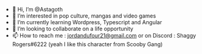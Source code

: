 - 👋 Hi, I’m @Astagoth
- 👀 I’m interested in pop culture, mangas and video games
- 🌱 I’m currently learning Wordpress, Typescript and Angular
- 💞️ I’m looking to collaborate on a life opportunity
- 📫 How to reach me : jordandufour21@gmail.com or on Discord : Shaggy Rogers#6222 (yeah I like this character from Scooby Gang)

<!---
Astagoth/Astagoth is a ✨ special ✨ repository because its `README.md` (this file) appears on your GitHub profile.
You can click the Preview link to take a look at your changes.
--->
